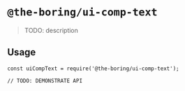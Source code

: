 # `@the-boring/ui-comp-text`

> TODO: description

## Usage

```
const uiCompText = require('@the-boring/ui-comp-text');

// TODO: DEMONSTRATE API
```
